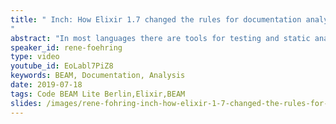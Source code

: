 ```yaml
---
title: " Inch: How Elixir 1.7 changed the rules for documentation analysis
"
abstract: "In most languages there are tools for testing and static analysis to identify code smells and refactoring opportunities. But for a long time there was no tool to help you figure out which parts of a codebase were lacking documentation the most. This talk covers how Inch filled that niche for hundreds of Elixir programmers, what’s unique about Elixir’s approach to docs as first class citizens and how the recent support for EEP 48 in Elixir 1.7 changed the rules for documentation analysis."
speaker_id: rene-foehring
type: video
youtube_id: EoLabl7PiZ8
keywords: BEAM, Documentation, Analysis
date: 2019-07-18
tags: Code BEAM Lite Berlin,Elixir,BEAM
slides: /images/rene-fohring-inch-how-elixir-1-7-changed-the-rules-for-documentation-analysis-cbl-berlin-2018-compressed.pdf
---
```


